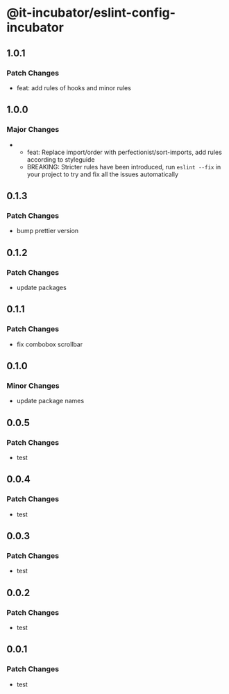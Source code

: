 # @it-incubator/eslint-config-incubator

## 1.0.1
### Patch Changes

- feat: add rules of hooks and minor rules

## 1.0.0
### Major Changes

- * feat: Replace import/order with perfectionist/sort-imports, add rules according to styleguide
  * BREAKING: Stricter rules have been introduced, run `eslint --fix` in your project to try and fix all the issues automatically

## 0.1.3
### Patch Changes

- bump prettier version

## 0.1.2
### Patch Changes

- update packages

## 0.1.1
### Patch Changes

- fix combobox scrollbar

## 0.1.0
### Minor Changes

- update package names

## 0.0.5
### Patch Changes

- test

## 0.0.4
### Patch Changes

- test

## 0.0.3
### Patch Changes

- test

## 0.0.2
### Patch Changes

- test

## 0.0.1
### Patch Changes

- test
